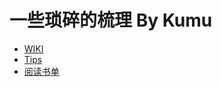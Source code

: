 一些琐碎的梳理 By Kumu
=====

* [WIKI](wiki/README.md)
* [Tips](tips/README.md)
* [阅读书单](booklist/README.md)
